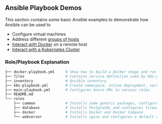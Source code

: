 ## Ansible Playbook Demos

This section contains some basic Ansible examples to demonstrate how Ansible can be used to

- Configure virtual machines
- Address different [groups of hosts](./inventory)
- [Interact with Docker](./docker-playbook.yml) on a remote host
- [Interact with a Kubernetes Cluster](./k8s-playbook.yml)

### Role/Playbook Explanation

```bash
├── docker-playbook.yml     # Show how to build a Docker image and run a container
├── files                   # Contains service definition used by k8s-playbook.yml
├── inventory               # Ansible inventory
├── k8s-playbook.yml        # Create namespace, inline deployment, service from file
├── main-playbook.yml       # Configures Azure VMs in various roles
├── README.md
└── roles
    ├── common              # Installs some generic packages, configures UFW
    ├── database            # Installs PostgreSQL and configures firewall
    ├── docker              # Installs Docker and Docker Compose
    └── webserver           # Installs nginx and configures a default webpage (jnsgr.uk)
```
